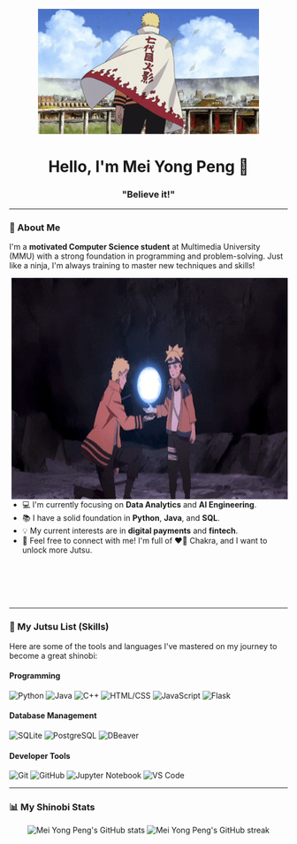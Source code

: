 <p align="center">
  <img src="Image/naruto_image.gif" alt="Naruto Uzumaki" width="400"/>
</p>

<h1 align="center">Hello, I'm Mei Yong Peng 👋</h1>

<h3 align="center">"Believe it!"</h3>

---

### 🍥 About Me

I'm a **motivated Computer Science student** at Multimedia University (MMU) with a strong foundation in programming and problem-solving. Just like a ninja, I'm always training to master new techniques and skills!

<img height="400" width="500" alt="GIF" align="right" src="Image/naruto_image2.gif">

* 💻 I'm currently focusing on **Data Analytics** and **AI Engineering**.
* 📚 I have a solid foundation in **Python**, **Java**, and **SQL**.
* 💡 My current interests are in **digital payments** and **fintech**.
* 💬 Feel free to connect with me! I'm full of ❤️‍🔥 Chakra, and I want to unlock more Jutsu.

<br>
<br>
<br>
<br>

---

### 📜 My Jutsu List (Skills)

Here are some of the tools and languages I've mastered on my journey to become a great shinobi:

#### **Programming**
![Python](https://img.shields.io/badge/Python-3776AB?style=for-the-badge&logo=python&logoColor=white)
![Java](https://img.shields.io/badge/Java-007396?style=for-the-badge&logo=java&logoColor=white)
![C++](https://img.shields.io/badge/C++-00599C?style=for-the-badge&logo=c%2B%2B&logoColor=white)
![HTML/CSS](https://img.shields.io/badge/HTML/CSS-E34F26?style=for-the-badge&logo=html5&logoColor=white)
![JavaScript](https://img.shields.io/badge/JavaScript-F7DF1E?style=for-the-badge&logo=javascript&logoColor=black)
![Flask](https://img.shields.io/badge/Flask-000000?style=for-the-badge&logo=flask&logoColor=white)

#### **Database Management**
![SQLite](https://img.shields.io/badge/SQLite-07405E?style=for-the-badge&logo=sqlite&logoColor=white)
![PostgreSQL](https://img.shields.io/badge/PostgreSQL-316192?style=for-the-badge&logo=postgresql&logoColor=white)
![DBeaver](https://img.shields.io/badge/DBeaver-3D8667?style=for-the-badge&logo=dbeaver&logoColor=white)

#### **Developer Tools**
![Git](https://img.shields.io/badge/Git-F05032?style=for-the-badge&logo=git&logoColor=white)
![GitHub](https://img.shields.io/badge/GitHub-100000?style=for-the-badge&logo=github&logoColor=white)
![Jupyter Notebook](https://img.shields.io/badge/Jupyter-F37626?style=for-the-badge&logo=jupyter&logoColor=white)
![VS Code](https://img.shields.io/badge/VS%20Code-007ACC?style=for-the-badge&logo=visual-studio-code&logoColor=white)

---

### 📊 My Shinobi Stats

<p align="center">
  <img src="https://github-readme-stats.vercel.app/api?username=Meiyp0817&show_icons=true&theme=buefy&count_private=true" alt="Mei Yong Peng's GitHub stats" />
  <img src="https://github-readme-streak-stats.herokuapp.com/?user=Meiyp0817&theme=buefy&hide_border=true" alt="Mei Yong Peng's GitHub streak" />
</p>
